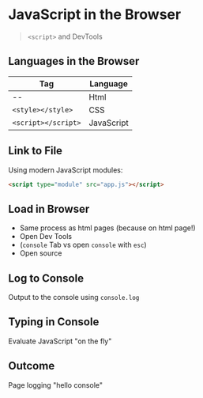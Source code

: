 JavaScript in the Browser
===

> `<script>` and DevTools

## Languages in the Browser

Tag     | Language
---      |---
--| Html
`<style></style>` | CSS
`<script></script>` | JavaScript

## Link to File

Using modern JavaScript modules:

```html
<script type="module" src="app.js"></script>
```

## Load in Browser

* Same process as html pages (because on html page!)
* Open Dev Tools
* (`console` Tab vs open `console` with `esc`)
* Open source

## Log to Console

Output to the console using `console.log`

## Typing in Console

Evaluate JavaScript "on the fly"

## Outcome

Page logging "hello console"
